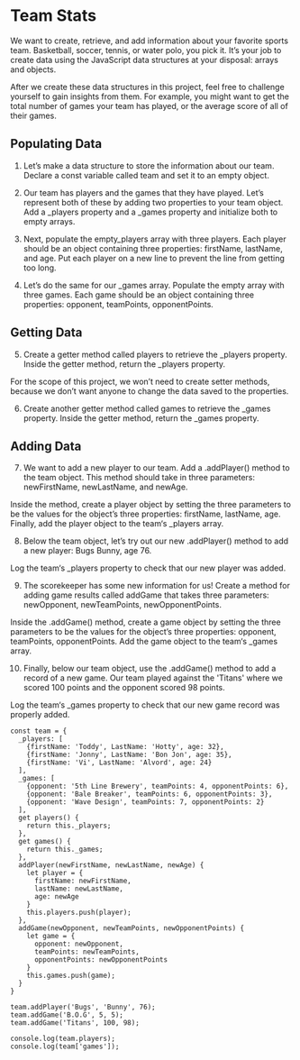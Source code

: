 # Team Stats

We want to create, retrieve, and add information about your favorite sports team. Basketball, soccer, tennis, or water polo, you pick it. It’s your job to create data using the JavaScript data structures at your disposal: arrays and objects.

After we create these data structures in this project, feel free to challenge yourself to gain insights from them. For example, you might want to get the total number of games your team has played, or the average score of all of their games.

## Populating Data
1. Let’s make a data structure to store the information about our team. Declare a const variable called team and set it to an empty object.

2. Our team has players and the games that they have played. Let’s represent both of these by adding two properties to your team object. Add a _players property and a _games property and initialize both to empty arrays.

3. Next, populate the empty_players array with three players. Each player should be an object containing three properties: firstName, lastName, and age. Put each player on a new line to prevent the line from getting too long.

4. Let’s do the same for our _games array. Populate the empty array with three games. Each game should be an object containing three properties: opponent, teamPoints, opponentPoints. 

## Getting Data

5. Create a getter method called players to retrieve the _players property. Inside the getter method, return the _players property.

For the scope of this project, we won’t need to create setter methods, because we don’t want anyone to change the data saved to the properties.

6. Create another getter method called games to retrieve the _games property. Inside the getter method, return the _games property.

## Adding Data

7. We want to add a new player to our team. Add a .addPlayer() method to the team object. This method should take in three parameters: newFirstName, newLastName, and newAge.

Inside the method, create a player object by setting the three parameters to be the values for the object’s three properties: firstName, lastName, age. Finally, add the player object to the team‘s _players array.

8. Below the team object, let’s try out our new .addPlayer() method to add a new player: Bugs Bunny, age 76.

Log the team‘s _players property to check that our new player was added.

9. The scorekeeper has some new information for us! Create a method for adding game results called addGame that takes three parameters: newOpponent, newTeamPoints, newOpponentPoints.

Inside the .addGame() method, create a game object by setting the three parameters to be the values for the object’s three properties: opponent, teamPoints, opponentPoints. Add the game object to the team‘s _games array.

10. Finally, below our team object, use the .addGame() method to add a record of a new game. Our team played against the 'Titans' where we scored 100 points and the opponent scored 98 points.

Log the team‘s _games property to check that our new game record was properly added.





```
const team = {
  _players: [
    {firstName: 'Toddy', LastName: 'Hotty', age: 32},
    {firstName: 'Jonny', LastName: 'Bon Jon', age: 35},
    {firstName: 'Vi', LastName: 'Alvord', age: 24} 
  ],
  _games: [
    {opponent: '5th Line Brewery', teamPoints: 4, opponentPoints: 6},
    {opponent: 'Bale Breaker', teamPoints: 6, opponentPoints: 3},
    {opponent: 'Wave Design', teamPoints: 7, opponentPoints: 2}
  ],
  get players() {
    return this._players;
  },
  get games() {
    return this._games;
  },
  addPlayer(newFirstName, newLastName, newAge) {
    let player = {
      firstName: newFirstName,
      lastName: newLastName,
      age: newAge
    }
    this.players.push(player);
  },
  addGame(newOpponent, newTeamPoints, newOpponentPoints) {
    let game = {
      opponent: newOpponent,
      teamPoints: newTeamPoints,
      opponentPoints: newOpponentPoints
    }
    this.games.push(game);
  }
}

team.addPlayer('Bugs', 'Bunny', 76);
team.addGame('B.O.G', 5, 5);
team.addGame('Titans', 100, 98);

console.log(team.players);
console.log(team['games']);
```